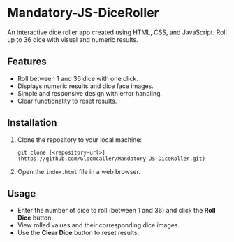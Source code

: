 # Mandatory-JS-DiceRoller

An interactive dice roller app created using HTML, CSS, and JavaScript. Roll up to 36 dice with visual and numeric results.

## Features

- Roll between 1 and 36 dice with one click.
- Displays numeric results and dice face images.
- Simple and responsive design with error handling.
- Clear functionality to reset results.

## Installation

1. Clone the repository to your local machine:

   `git clone [<repository-url>](https://github.com/Gloomcaller/Mandatory-JS-DiceRoller.git)`

2. Open the `index.html` file in a web browser.

## Usage

- Enter the number of dice to roll (between 1 and 36) and click the **Roll Dice** button.
- View rolled values and their corresponding dice images.
- Use the **Clear Dice** button to reset results.
